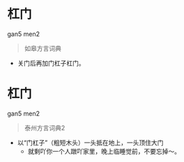 # 杠门
gan5 men2
> 如皋方言词典
- 关门后再加门杠子杠门。

# 杠门
gan5 men2
> 泰州方言词典2
- 以“门杠子”（粗短木头）一头抵在地上，一头顶住大门
  - 就剩吖你一个人蹾吖家里，晚上临睡觉前，不要忘掉～。
